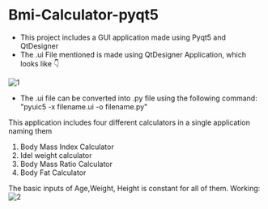 # Bmi-Calculator-pyqt5

- This project includes a GUI application made using Pyqt5 and QtDesigner
- The .ui File mentioned is made using QtDesigner Application, which looks like 👇

![1](https://user-images.githubusercontent.com/72350195/135970677-4cddf2ba-a336-4c86-8498-f72ed8895184.png)


- The .ui file can be converted into .py file using the following command: "pyuic5 -x filename.ui -o filename.py"

This application includes four different calculators in a single application naming them 
1. Body Mass Index Calculator
2. Idel weight calculator
3. Body Mass Ratio Calculator
4. Body Fat Calculator

The basic inputs of Age,Weight, Height is constant for all of them.
Working:
![2](https://user-images.githubusercontent.com/72350195/135970641-1b59cb93-8bd1-45d3-9e32-e0d6868e6760.png)

